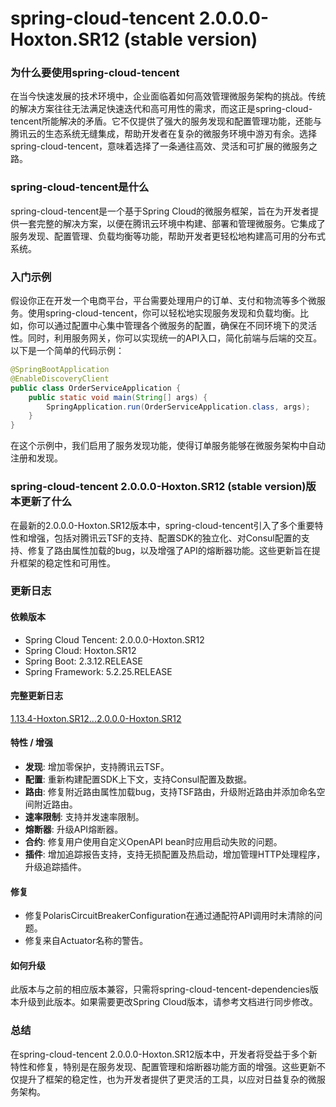 # spring-cloud-tencent 2.0.0.0-Hoxton.SR12 (stable version)
### 为什么要使用spring-cloud-tencent

在当今快速发展的技术环境中，企业面临着如何高效管理微服务架构的挑战。传统的解决方案往往无法满足快速迭代和高可用性的需求，而这正是spring-cloud-tencent所能解决的矛盾。它不仅提供了强大的服务发现和配置管理功能，还能与腾讯云的生态系统无缝集成，帮助开发者在复杂的微服务环境中游刃有余。选择spring-cloud-tencent，意味着选择了一条通往高效、灵活和可扩展的微服务之路。

### spring-cloud-tencent是什么

spring-cloud-tencent是一个基于Spring Cloud的微服务框架，旨在为开发者提供一套完整的解决方案，以便在腾讯云环境中构建、部署和管理微服务。它集成了服务发现、配置管理、负载均衡等功能，帮助开发者更轻松地构建高可用的分布式系统。

### 入门示例

假设你正在开发一个电商平台，平台需要处理用户的订单、支付和物流等多个微服务。使用spring-cloud-tencent，你可以轻松地实现服务发现和负载均衡。比如，你可以通过配置中心集中管理各个微服务的配置，确保在不同环境下的灵活性。同时，利用服务网关，你可以实现统一的API入口，简化前端与后端的交互。以下是一个简单的代码示例：

```java
@SpringBootApplication
@EnableDiscoveryClient
public class OrderServiceApplication {
    public static void main(String[] args) {
        SpringApplication.run(OrderServiceApplication.class, args);
    }
}
```

在这个示例中，我们启用了服务发现功能，使得订单服务能够在微服务架构中自动注册和发现。

### spring-cloud-tencent 2.0.0.0-Hoxton.SR12 (stable version)版本更新了什么

在最新的2.0.0.0-Hoxton.SR12版本中，spring-cloud-tencent引入了多个重要特性和增强，包括对腾讯云TSF的支持、配置SDK的独立化、对Consul配置的支持、修复了路由属性加载的bug，以及增强了API的熔断器功能。这些更新旨在提升框架的稳定性和可用性。

### 更新日志

#### 依赖版本
- Spring Cloud Tencent: 2.0.0.0-Hoxton.SR12
- Spring Cloud: Hoxton.SR12
- Spring Boot: 2.3.12.RELEASE
- Spring Framework: 5.2.25.RELEASE

#### 完整更新日志
[1.13.4-Hoxton.SR12...2.0.0.0-Hoxton.SR12](https://github.com/Tencent/spring-cloud-tencent/compare/1.13.4-Hoxton.SR12...2.0.0.0-Hoxton.SR12)

#### 特性 / 增强
- **发现**: 增加零保护，支持腾讯云TSF。
- **配置**: 重新构建配置SDK上下文，支持Consul配置及数据。
- **路由**: 修复附近路由属性加载bug，支持TSF路由，升级附近路由并添加命名空间附近路由。
- **速率限制**: 支持并发速率限制。
- **熔断器**: 升级API熔断器。
- **合约**: 修复用户使用自定义OpenAPI bean时应用启动失败的问题。
- **插件**: 增加追踪报告支持，支持无损配置及热启动，增加管理HTTP处理程序，升级追踪插件。

#### 修复
- 修复PolarisCircuitBreakerConfiguration在通过通配符API调用时未清除的问题。
- 修复来自Actuator名称的警告。

#### 如何升级
此版本与之前的相应版本兼容，只需将spring-cloud-tencent-dependencies版本升级到此版本。如果需要更改Spring Cloud版本，请参考文档进行同步修改。

### 总结

在spring-cloud-tencent 2.0.0.0-Hoxton.SR12版本中，开发者将受益于多个新特性和修复，特别是在服务发现、配置管理和熔断器功能方面的增强。这些更新不仅提升了框架的稳定性，也为开发者提供了更灵活的工具，以应对日益复杂的微服务架构。